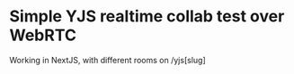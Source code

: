# Simple YJS realtime collab test over WebRTC

Working in NextJS, with different rooms on /yjs\[slug\] 


